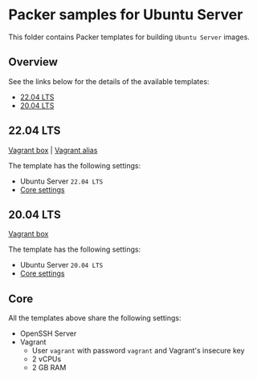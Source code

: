 # Packer samples for Ubuntu Server

This folder contains Packer templates for building `Ubuntu Server` images.

## Overview

See the links below for the details of the available templates:

- [22.04 LTS](#2204-lts)
- [20.04 LTS](#2004-lts)

## 22.04 LTS

[Vagrant box](https://app.vagrantup.com/gusztavvargadr/boxes/ubuntu-server-2204-lts) | [Vagrant alias](https://app.vagrantup.com/gusztavvargadr/boxes/ubuntu-server)  

The template has the following settings:

- Ubuntu Server `22.04 LTS`
- [Core settings](#core)

## 20.04 LTS

[Vagrant box](https://app.vagrantup.com/gusztavvargadr/boxes/ubuntu-server-2004-lts)  

The template has the following settings:

- Ubuntu Server `20.04 LTS`
- [Core settings](#core)

## Core

All the templates above share the following settings:

- OpenSSH Server
- Vagrant
  - User `vagrant` with password `vagrant` and Vagrant's insecure key
  - 2 vCPUs
  - 2 GB RAM
